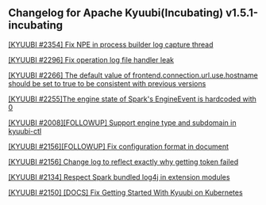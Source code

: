 ## Changelog for Apache Kyuubi(Incubating) v1.5.1-incubating

[[KYUUBI #2354] Fix NPE in process builder log capture thread](https://github.com/apache/incubator-kyuubi/commit/5e76334e)

[[KYUUBI #2296] Fix operation log file handler leak](https://github.com/apache/incubator-kyuubi/commit/809ea2a6)

[[KYUUBI #2266] The default value of frontend.connection.url.use.hostname should be set to true to be consistent with previous versions](https://github.com/apache/incubator-kyuubi/commit/d3e25f08)

[[KYUUBI #2255]The engine state of Spark's EngineEvent is hardcoded with 0](https://github.com/apache/incubator-kyuubi/commit/2af8bbb4)

[[KYUUBI #2008][FOLLOWUP] Support engine type and subdomain in kyuubi-ctl](https://github.com/apache/incubator-kyuubi/commit/d1a2dda0)

[[KYUUBI #2156][FOLLOWUP] Fix configuration format in document](https://github.com/apache/incubator-kyuubi/commit/5225b540)

[[KYUUBI #2156] Change log to reflect exactly why getting token failed](https://github.com/apache/incubator-kyuubi/commit/21ca7540)

[[KYUUBI #2134] Respect Spark bundled log4j in extension modules](https://github.com/apache/incubator-kyuubi/commit/30dc84b5)

[[KYUUBI #2150] [DOCS] Fix Getting Started With Kyuubi on Kubernetes](https://github.com/apache/incubator-kyuubi/commit/e232a83a)


